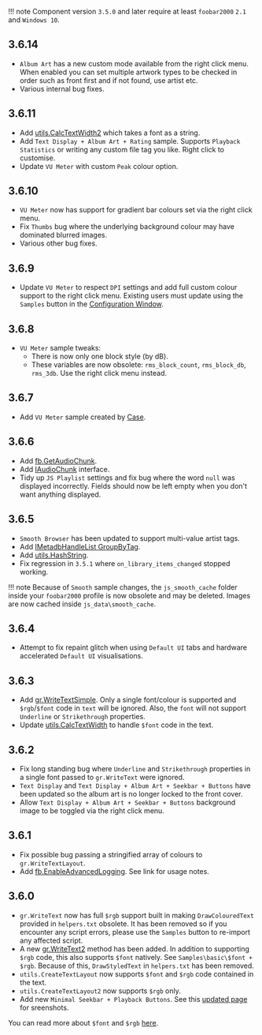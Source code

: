 !!! note
	Component version `3.5.0` and later require at least `foobar2000` `2.1` and `Windows 10`.

## 3.6.14
- `Album Art` has a new custom mode available from the right click menu. When enabled you can set multiple artwork types to be checked in order such as front first and if not found, use artist etc.
- Various internal bug fixes.

## 3.6.11
- Add [utils.CalcTextWidth2](../namespaces/utils.md#utilscalctextwidth2text-font_str) which takes a font as a string.
- Add `Text Display + Album Art + Rating` sample. Supports `Playback Statistics` or writing any custom file tag you like. Right click to customise.
- Update `VU Meter` with custom `Peak` colour option.

## 3.6.10
- `VU Meter` now has support for gradient bar colours set via the right click menu.
- Fix `Thumbs` bug where the underlying background colour may have dominated blurred images.
- Various other bug fixes.

## 3.6.9
- Update `VU Meter` to respect `DPI` settings and add full custom colour support to the right click menu. Existing users must update using the `Samples` button in the [Configuration Window](../configuration-window.md).

## 3.6.8
- `VU Meter` sample tweaks:
    * There is now only one block style (by dB).
    * These variables are now obsolete: `rms_block_count`, `rms_block_db`, `rms_3db`. Use the right click menu instead.

## 3.6.7
- Add `VU Meter` sample created by [Case](https://hydrogenaud.io/index.php?action=profile;u=322).

## 3.6.6
- Add [fb.GetAudioChunk](../namespaces/fb.md#fbgetaudiochunkrequested_length-offset).
- Add [IAudioChunk](../interfaces/IAudioChunk.md) interface.
- Tidy up `JS Playlist` settings and fix bug where the word `null` was displayed incorrectly. Fields should now be left empty when you don't want anything displayed.

## 3.6.5
- `Smooth Browser` has been updated to support multi-value artist tags.
- Add [IMetadbHandleList GroupByTag](../interfaces/IMetadbHandleList.md#groupbytagtag).
- Add [utils.HashString](../namespaces/utils.md#utilshashstringstr).
- Fix regression in `3.5.1` where `on_library_items_changed` stopped working.

!!! note
	Because of `Smooth` sample changes, the `js_smooth_cache` folder inside your `foobar2000`
	profile is now obsolete and may be deleted. Images are now cached inside `js_data\smooth_cache`.

## 3.6.4
- Attempt to fix repaint glitch when using `Default UI` tabs and hardware accelerated `Default UI` visualisations.

## 3.6.3
- Add [gr.WriteTextSimple](../interfaces/IJSGraphics.md#writetextsimpletext-font-colour-x-y-w-h-text_alignment-paragraph_alignment-word_wrapping-trimming_granularity).
Only a single font/colour is supported and `$rgb`/`$font` code in `text` will be ignored. Also, the `font` will not support `Underline` or `Strikethrough` properties.
- Update [utils.CalcTextWidth](../namespaces/utils.md#utilscalctextwidthtext-font_name-font_size-font_weight-font_style-font_stretch) to handle `$font` code in the text.

## 3.6.2
- Fix long standing bug where `Underline` and `Strikethrough` properties in a single font passed to `gr.WriteText` were ignored.
- `Text Display` and `Text Display + Album Art + Seekbar + Buttons` have been updated so the album art is no longer locked to the front cover.
- Allow `Text Display + Album Art + Seekbar + Buttons` background image to be toggled via the right click menu.

## 3.6.1
- Fix possible bug passing a stringified array of colours to `gr.WriteTextLayout`.
- Add [fb.EnableAdvancedLogging](../namespaces/fb.md#fbenableadvancedlogging). See link for usage notes.

## 3.6.0
- `gr.WriteText` now has full `$rgb` support built in making `DrawColouredText` provided in
`helpers.txt` obsolete. It has been removed so if you encounter any script errors,
please use the `Samples` button to re-import any affected script.
- A new [gr.WriteText2](../interfaces/IJSGraphics.md#writetext2text-font-colour-x-y-w-h-text_alignment-paragraph_alignment-word_wrapping-trimming_granularity) method has been added. In addition to supporting `$rgb` code, this also supports
`$font` natively. See `Samples\basic\$font + $rgb`. Because of this, `DrawStyledText` in `helpers.txt`
has been removed.
- `utils.CreateTextLayout` now supports `$font` and `$rgb` code contained in the text.
- `utils.CreateTextLayout2` now supports `$rgb` only.
- Add new `Minimal Seekbar + Playback Buttons`. See this [updated page](../../gallery/seekbar-button.md) for sreenshots.

You can read more about `$font` and `$rgb` [here](../guides/font-rgb.md).
